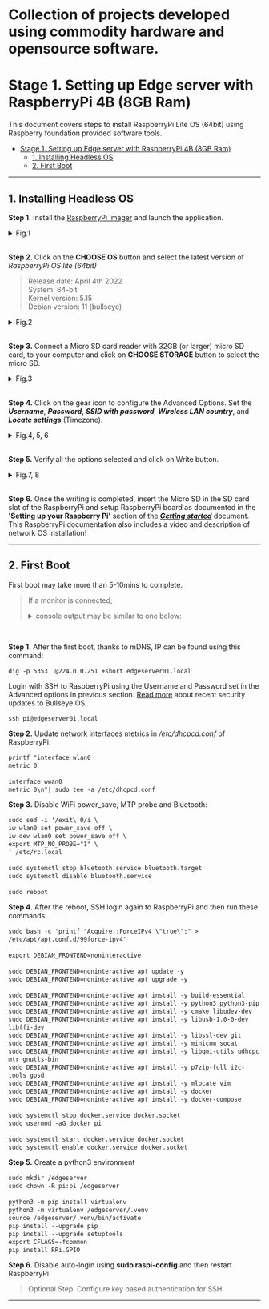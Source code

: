 # Collection of projects developed using commodity hardware and opensource software.


# Stage 1. Setting up Edge server with RaspberryPi 4B (8GB Ram)
This document covers steps to install RaspberryPi Lite OS (64bit) using Raspberry foundation provided software tools.  


- [Stage 1. Setting up Edge server with RaspberryPi 4B (8GB Ram)](#stage-1-setting-up-edge-server-with-raspberrypi-4b-8gb-ram)
  - [1. Installing Headless OS](#1-installing-headless-os)
  - [2. First Boot](#2-first-boot)

---

## 1. Installing Headless OS

**Step 1.** Install the [RaspberryPi Imager](https://www.raspberrypi.com/software/) and launch the application. 
   <details>
   <summary>Fig.1</summary>

   ![](images/RaspberryPi/Raspberry%20Pi%20Imager.png)   
   </details><br>

**Step 2.** Click on the **CHOOSE OS** button and select the latest version of *RaspberryPi OS lite (64bit)*
   > Release date: April 4th 2022  
   > System: 64-bit  
   > Kernel version: 5.15  
   > Debian version: 11 (bullseye)  

   <details>
   <summary>Fig.2</summary>

   ![](images/RaspberryPi/Select_RaspberryPi_OS_Lite.png)  
   </details><br>

**Step 3.** Connect a Micro SD card reader with 32GB (or larger) micro SD card, to your computer and click on **CHOOSE STORAGE** button to select the micro SD.  
   <details>
   <summary>Fig.3</summary>

   ![Choose storage](images/RaspberryPi/Choose%20Storage.png)  
   </details><br>
   
**Step 4.** Click on the gear icon to configure the Advanced Options. Set the ***Username***, ***Password***, ***SSID with password***, ***Wireless LAN country***, and ***Locate settings*** (Timezone).
   <details>
   <summary>Fig.4, 5, 6</summary>

   ![Advanced options](images/RaspberryPi/Advanced%20options.png)  

   ![Username & Password](images/RaspberryPi/set_username_password.png)

   ![LAN and Locate](images/RaspberryPi/Wireless%20LAN%20and%20Timezone.png)  
   </details><br>
   
**Step 5.** Verify all the options selected and click on Write button.  
   <details>
   <summary>Fig.7, 8</summary>

   ![Write](images/RaspberryPi/Write.png)
   
   > Select ***yes*** to continue and follow the steps to complete OS installation.  

   ![Writing](images/RaspberryPi/Writing.png)
   </details><br>
    
**Step 6.** Once the writing is completed, insert the Micro SD in the SD card slot of the RaspberryPi and setup RaspberryPi board as documented in the **'Setting up your Raspberry Pi'** section of the ***[Getting started](https://www.raspberrypi.com/documentation/computers/getting-started.html)*** document. This RaspberryPi documentation also includes a video and description of network OS installation! 
<br>

---

## 2. First Boot 

First boot may take more than 5-10mins to complete. 

> If a monitor is connected;
> <details>
> <summary>console output may be similar to one below:</summary>
>
> Starting Load/Save RF Kill Switch Status...   
> Started Network Tine Synchronization.  
> [ OK ] Reached target System Initialization.  
> [ OK ] Started Daily Cleanup of Temporary Directories.  
> [ OK ] Reached target System Time Set.  
> [ OK ] Reached target System Time Synchronized.  
> [ OK ] Started Daily apt download activities.  
> [ OK ] Started Daily apt upgrade and clean activities.  
> [ OK ] Started Periodic ext4 Online data Check for A11 Filesystems.  
> [ OK ] Started Discard unused blocks once a week.  
> [ OK ] Started Daily rotation of log files.  
> [ OK ] Started Daily man-db regeneration.  
> [ OK ] Reached target Timers.  
> [ OK ] Listening on Avahi mDNS/DNS-SD Stack Activation Socket.  
> [ OK ] Listening on D-Bus System Message Bus Socket.  
> [ OK ] Listening on triggerhappy.socket.  
> [ OK ] Reached target Sockets.  
> [ OK ] Reached target Basic System.  
>        Starting Save/Restore Sound Card State...  
>        Starting Avahi mDNS/DNS-SD Stack...   
> [ OK ] Started Regular background program processing daemon.  
> [ OK ] Started D-Bus System Message Bus.  
>        Starting dphys-swapfile-init, and delete a swap file...  
>        Starting Remove Stale Online Metadata Check Snapshots...  
>        Starting Configure Bluetooth Modems connected by UART...  
>        Starting LSB: Switch to ondemand cpu governor (unless shift key is pressed)...  
>        Starting Regenerate SSH host keys...  
>        Starting LSB: Resize the root filesystem to fill partition...  
>        Starting LSB: rng-tools (Debian variant)....   
>        Starting Check for RaspberryPi EEPROM updates...  
>        Starting System Logging Service...  
>        Starting User Login Management...  
>        Starting triggerhappy global hotkey daemon...  
>        Starting WPA supplicant...  
> [ OK ] Started Load Save RF Kill Switch Status.  
> [ OK ] Started System Logging Service.  
> [ OK ] Started triggerhappy global hotkey daemon.  
> [ OK ] Finished Save/Restore Sound Card State.  
> [ OK ] Finished Remove Stale Online ext4 Metadata Check Snapshots.  
> [ OK ] Started Avahi mDNS/DNS-SD Stack.  
> [ OK ] Started WPA supplicant.  
> [ OK ] Started User Login Management.  
> [ OK ] Reached target Network.  
> [ OK ] Reached target Sound Card.  
>        Starting DHCP Client Daemon...  
>        Starting /etc/rc.local Compatibility...  
>        Starting Permit User Sessions...   
> [ OK ] Finished Set console font and keymap.  
> [ OK ] Started Configure Bluetooth Modems connected by UART.  
> [ OK ] Started LSB: Switch to ondemand cpu governor (unless shift key is pressed).  
> [ OK ] Started LSB: rng-tools (Debian variant).  
> [ OK ] Finished Check for RaspberryPi EEPROM updates.  
> [ OK ] Finished dphys-swapfile- set up, mount/unmount, and delete a swap file.  
> [ OK ] Finished Regenerate SSH host keys.  
> [ OK ] Started /etc/rc.local Compatibility.  
> [ OK ] Finished Permit User Sessions.  
> [ OK ] Created slice system-bthelper.slice.  
>        Starting RaspberryPi bluetooth helper...  
> [ OK ] Started Getty on tty1.  
> [ OK ] Reached target Login Prompts.  
>        Starting OpenBSD Secure Shell server...  
>        Starting Load Save RF Kill Switch Status...  
> [ OK ] Started Load/Save RF Kill Switch Status.  
> [ OK ] Finished RaspberryPi bluetooth helper.  
>        Starting Bluetooth service...  
> [ OK ] Started OpenBSD Secure Shell server.  
>   
> Debian GNU/Linux 11 edgeserver01 tty1  
>  
> edgeserver01 login: pi (automatic login)  
> 
> Linux edgeserver01 5.15.32-u8 #1538 SMP PREEMPT Thu Mar 31 19:40:39 BST 20ZZ aarch64  
>
> The programs included with the Debian GNU/Linux system are free software: the exact distribution terms for each program are described in the  
>
> individual files in /usr/share/doc/-/copyright.  
>
> Debian GNU/Linux comes with ABSOLUTELY NO WARRANTY, to the extent  
> permitted by applicable law.  
> Last login: Mon Apr 4 07:41:54 PDT 2022 on top  
> pi@edgeserver01:~ $   
> 
</details><br>  

**Step 1.** After the first boot, thanks to mDNS, IP can be found using this command:

```
dig -p 5353  @224.0.0.251 +short edgeserver01.local
```
Login with SSH to RaspberryPi using the Username and Password set in the Advanced options in previous section. [Read more](https://www.raspberrypi.com/news/raspberry-pi-bullseye-update-april-2022/) about recent security updates to Bullseye OS. 

```
ssh pi@edgeserver01.local
```

**Step 2.** Update network interfaces metrics in */etc/dhcpcd.conf* of RaspberryPi:

```
printf "interface wlan0
metric 0

interface wwan0
metric 0\n"| sudo tee -a /etc/dhcpcd.conf
```

**Step 3.** Disable WiFi power_save, MTP probe and Bluetooth:

```
sudo sed -i '/exit\ 0/i \
iw wlan0 set power_save off \
iw dev wlan0 set power_save off \
export MTP_NO_PROBE="1" \
' /etc/rc.local

sudo systemctl stop bluetooth.service bluetooth.target
sudo systemctl disable bluetooth.service

sudo reboot
```

**Step 4.** After the reboot, SSH login again to RaspberryPi and then run these commands:
```
sudo bash -c 'printf "Acquire::ForceIPv4 \"true\";" > /etc/apt/apt.conf.d/99force-ipv4'

export DEBIAN_FRONTEND=noninteractive

sudo DEBIAN_FRONTEND=noninteractive apt update -y
sudo DEBIAN_FRONTEND=noninteractive apt upgrade -y

sudo DEBIAN_FRONTEND=noninteractive apt install -y build-essential 
sudo DEBIAN_FRONTEND=noninteractive apt install -y python3 python3-pip
sudo DEBIAN_FRONTEND=noninteractive apt install -y cmake libudev-dev
sudo DEBIAN_FRONTEND=noninteractive apt install -y libusb-1.0-0-dev libffi-dev
sudo DEBIAN_FRONTEND=noninteractive apt install -y libssl-dev git
sudo DEBIAN_FRONTEND=noninteractive apt install -y minicom socat
sudo DEBIAN_FRONTEND=noninteractive apt install -y libqmi-utils udhcpc mtr gnutls-bin
sudo DEBIAN_FRONTEND=noninteractive apt install -y p7zip-full i2c-tools gpsd
sudo DEBIAN_FRONTEND=noninteractive apt install -y mlocate vim 
sudo DEBIAN_FRONTEND=noninteractive apt install -y docker
sudo DEBIAN_FRONTEND=noninteractive apt install -y docker-compose

sudo systemctl stop docker.service docker.socket
sudo usermod -aG docker pi

sudo systemctl start docker.service docker.socket
sudo systemctl enable docker.service docker.socket
```

**Step 5.** Create a python3 environment
```
sudo mkdir /edgeserver
sudo chown -R pi:pi /edgeserver

python3 -m pip install virtualenv
python3 -m virtualenv /edgeserver/.venv
source /edgeserver/.venv/bin/activate
pip install --upgrade pip
pip install --upgrade setuptools
export CFLAGS=-fcommon
pip install RPi.GPIO
```

**Step 6.** Disable auto-login using **sudo raspi-config** and then restart RaspberryPi.

> Optional Step: Configure key based authentication for SSH.

---

